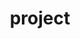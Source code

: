 ---
title: project
layout: collection
permalink: /project/
collection: project
entries_layout: grid
author_profile: true
sidebar_main: true
classes: wide
---